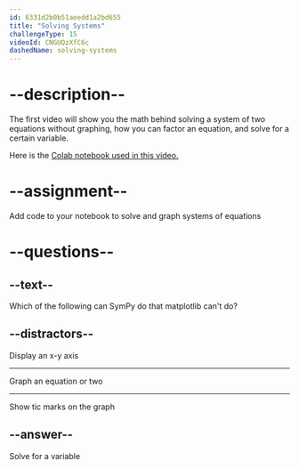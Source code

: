 ```yaml
---
id: 6331d2b0b51aeedd1a2bd655
title: "Solving Systems"
challengeType: 15
videoId: CNGUQzXfC6c
dashedName: solving-systems
---
```


# --description--

The first video will show you the math behind solving a system of two equations without graphing, how you can factor an equation, and solve for a certain variable.

Here is the <a href="https://colab.research.google.com/drive/1UfyQiXCedAAv5kcqgi_pGYV-HkSgN8YD?usp=sharing" target="_blank" rel="noopener noreferrer nofollow">Colab notebook used in this video.</a>

# --assignment--

Add code to your notebook to solve and graph systems of equations

# --questions--

## --text--

Which of the following can SymPy do that matplotlib can't do?

## --distractors--

Display an x-y axis

---

Graph an equation or two

---

Show tic marks on the graph

## --answer--

Solve for a variable

